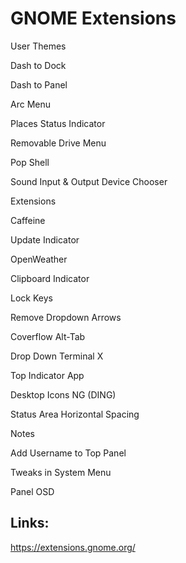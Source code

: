 # GNOME Extensions
User Themes

Dash to Dock

Dash to Panel

Arc Menu

Places Status Indicator

Removable Drive Menu

Pop Shell

Sound Input & Output Device Chooser

Extensions

Caffeine

Update Indicator

OpenWeather

Clipboard Indicator

Lock Keys

Remove Dropdown Arrows

Coverflow Alt-Tab

Drop Down Terminal X

Top Indicator App

Desktop Icons NG (DING)

Status Area Horizontal Spacing

Notes

Add Username to Top Panel

Tweaks in System Menu

Panel OSD

## Links:
https://extensions.gnome.org/
